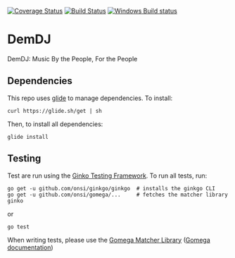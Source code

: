 [![Coverage Status](https://coveralls.io/repos/github/kevinjpickard/DemDJ/badge.svg?branch=master)](https://coveralls.io/github/kevinjpickard/DemDJ?branch=master)
[![Build Status](https://travis-ci.org/kevinjpickard/DemDJ.svg?branch=master)](https://travis-ci.org/kevinjpickard/DemDJ)
[![Windows Build status](https://ci.appveyor.com/api/projects/status/5grajhscy718wc02?svg=true)](https://ci.appveyor.com/project/kevinjpickard/demdj)
# DemDJ
DemDJ: Music By the People, For the People

## Dependencies
This repo uses [glide](https://github.com/Masterminds/glide) to manage dependencies. To install:
```
curl https://glide.sh/get | sh
```
Then, to install all dependencies:
```
glide install
```

## Testing
Test are run using the [Ginko Testing Framework](https://github.com/onsi/ginkgo). To run all tests, run:
```
go get -u github.com/onsi/ginkgo/ginkgo  # installs the ginkgo CLI
go get -u github.com/onsi/gomega/...     # fetches the matcher library
ginko
```
or 
```
go test
```
When writing tests, please use the [Gomega Matcher Library](https://github.com/onsi/gomega) ([Gomega documentation](http://onsi.github.io/gomega/#provided-matchers))
